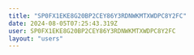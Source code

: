 ```yaml
---
title: "SP0FX1EKE8G20BP2CEY86Y3RDNWKMTXWDPC8Y2FC"
date: 2024-08-05T07:25:43.319Z
user: SP0FX1EKE8G20BP2CEY86Y3RDNWKMTXWDPC8Y2FC
layout: "users"
---
```

    